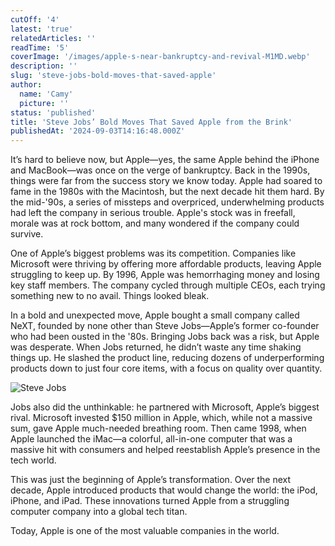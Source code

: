 ```yaml
---
cutOff: '4'
latest: 'true'
relatedArticles: ''
readTime: '5'
coverImage: '/images/apple-s-near-bankruptcy-and-revival-M1MD.webp'
description: ''
slug: 'steve-jobs-bold-moves-that-saved-apple'
author:
  name: 'Camy'
  picture: ''
status: 'published'
title: 'Steve Jobs’ Bold Moves That Saved Apple from the Brink'
publishedAt: '2024-09-03T14:16:48.000Z'
---
```


It’s hard to believe now, but Apple—yes, the same Apple behind the iPhone and MacBook—was once on the verge of bankruptcy. Back in the 1990s, things were far from the success story we know today. Apple had soared to fame in the 1980s with the Macintosh, but the next decade hit them hard. By the mid-'90s, a series of missteps and overpriced, underwhelming products had left the company in serious trouble. Apple's stock was in freefall, morale was at rock bottom, and many wondered if the company could survive.

One of Apple’s biggest problems was its competition. Companies like Microsoft were thriving by offering more affordable products, leaving Apple struggling to keep up. By 1996, Apple was hemorrhaging money and losing key staff members. The company cycled through multiple CEOs, each trying something new to no avail. Things looked bleak.

In a bold and unexpected move, Apple bought a small company called NeXT, founded by none other than Steve Jobs—Apple’s former co-founder who had been ousted in the '80s. Bringing Jobs back was a risk, but Apple was desperate. When Jobs returned, he didn’t waste any time shaking things up. He slashed the product line, reducing dozens of underperforming products down to just four core items, with a focus on quality over quantity.

![Steve Jobs](/images/apple-s-near-bankruptcy-and-revival-I5ND.webp)

Jobs also did the unthinkable: he partnered with Microsoft, Apple’s biggest rival. Microsoft invested $150 million in Apple, which, while not a massive sum, gave Apple much-needed breathing room. Then came 1998, when Apple launched the iMac—a colorful, all-in-one computer that was a massive hit with consumers and helped reestablish Apple’s presence in the tech world.

This was just the beginning of Apple’s transformation. Over the next decade, Apple introduced products that would change the world: the iPod, iPhone, and iPad. These innovations turned Apple from a struggling computer company into a global tech titan.

Today, Apple is one of the most valuable companies in the world.